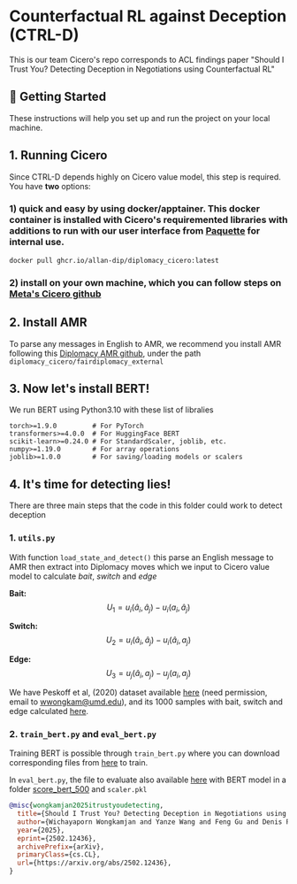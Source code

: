 # Counterfactual RL against Deception (CTRL-D)

This is our team Cicero's repo corresponds to ACL findings paper "Should I Trust You? Detecting Deception in Negotiations using Counterfactual RL"

## 🚀 Getting Started

These instructions will help you set up and run the project on your local machine.

## 1. Running Cicero
Since CTRL-D depends highly on Cicero value model, this step is required. You have **two** options:

### 1) quick and easy by using docker/apptainer. This docker container is installed with Cicero's requiremented libraries with additions to run with our user interface from [Paquette](https://github.com/diplomacy/diplomacy) for internal use. 

```
docker pull ghcr.io/allan-dip/diplomacy_cicero:latest
```

### 2) install on your own machine, which you can follow steps on [Meta's Cicero github](https://github.com/facebookresearch/diplomacy_cicero)

## 2. Install AMR
To parse any messages in English to AMR, we recommend you install AMR following this [Diplomacy AMR github](https://github.com/YanzeJeremy/AMR.git), under the path `diplomacy_cicero/fairdiplomacy_external`

## 3. Now let's install BERT!
We run BERT using Python3.10 with these list of libralies
```
torch>=1.9.0         # For PyTorch
transformers>=4.0.0  # For HuggingFace BERT
scikit-learn>=0.24.0 # For StandardScaler, joblib, etc.
numpy>=1.19.0        # For array operations
joblib>=1.0.0        # For saving/loading models or scalers
```

## 4. It's time for detecting lies!
There are three main steps that the code in this folder could work to detect deception
### 1. `utils.py` 
With function `load_state_and_detect()` this parse an English message to AMR then extract into Diplomacy moves which we input to Cicero value model to calculate _bait_, _switch_ and _edge_

**Bait:** $$U_1 = u_i(\hat{a}_i, \hat{a}_j) - u_i(a_i, \hat{a}_j)$$

**Switch:** $$U_2 = u_i(\hat{a}_i, \hat{a}_j) - u_i(\hat{a}_i, a_j)$$

**Edge:** $$U_3 = u_j(\hat{a}_i, a_j) - u_j(a_i, a_j)$$

We have Peskoff et al, (2020) dataset available [here](https://drive.google.com/drive/folders/1q6osSBSTnzz5U6GNgZEFaoWLa52akka4?usp=drive_link) (need permission, email to wwongkam@umd.edu), and its 1000 samples with bait, switch and edge calculated [here](https://drive.google.com/file/d/1hF3vnRtHuPADPgVlBN3I-DZ2mGNMmkXI/view?usp=drive_link). 

### 2. `train_bert.py` and `eval_bert.py`
Training BERT is possible through `train_bert.py` where you can download corresponding files from [here](https://drive.google.com/drive/folders/1zvtZuuCjAlBeckLQh8etm34xE4CwXypF?usp=drive_link) to train.

In `eval_bert.py`, the file to evaluate also available [here](https://drive.google.com/drive/folders/1zvtZuuCjAlBeckLQh8etm34xE4CwXypF?usp=drive_link) with BERT model in a folder [score_bert_500](https://drive.google.com/drive/folders/1PvuNx06vnYKolp74bzCPBxrLy0qeVutU?usp=drive_link) and `scaler.pkl`

```bibtex
@misc{wongkamjan2025itrustyoudetecting,
  title={Should I Trust You? Detecting Deception in Negotiations using Counterfactual RL}, 
  author={Wichayaporn Wongkamjan and Yanze Wang and Feng Gu and Denis Peskoff and Jonathan K. Kummerfeld and Jonathan May and Jordan Lee Boyd-Graber},
  year={2025},
  eprint={2502.12436},
  archivePrefix={arXiv},
  primaryClass={cs.CL},
  url={https://arxiv.org/abs/2502.12436}, 
}
